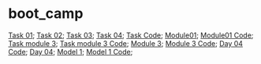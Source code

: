 # boot_camp
[Task 01](https://umberban.github.io/boot_camp/1day/task_01);
[Task 02](https://umberban.github.io/boot_camp/1day/task_02);
[Task 03](https://umberban.github.io/boot_camp/1day/task_03);
[Task 04](https://umberban.github.io/boot_camp/1day/task_04);
[Task Code](https://github.com/Umberban/boot_camp/tree/master/1day);
[Module01](https://umberban.github.io/boot_camp/html-css/module_1-2/module1.html);
[Module01 Code](https://github.com/Umberban/boot_camp/tree/master/html-css/module_1-2);
[Task module 3](https://umberban.github.io/boot_camp/day03/Task_module3);
[Task module 3 Code](https://github.com/Umberban/boot_camp/tree/master/day03);
[Module 3](https://umberban.github.io/boot_camp/html-css/module_3);
[Module 3 Code](https://github.com/Umberban/boot_camp/tree/master/html-css/module_3);
[Day 04 Code](https://github.com/Umberban/boot_camp/tree/master/day04);
[Day 04](https://umberban.github.io/boot_camp/day04);
[Model 1](ttps://umberban.github.io/boot_camp/Day/day04/Task2);
[Model 1 Code](https://github.com/Umberban/boot_camp/tree/master/Day/day04/Task2);
